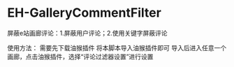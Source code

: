 # EH-GalleryCommentFilter
屏蔽e站画廊评论：1.屏蔽用户评论；2.使用关键字屏蔽评论

使用方法：
需要先下载油猴插件
将本脚本导入油猴插件即可
导入后进入任意一个画廊，点击油猴插件，选择“评论过滤器设置”进行设置
